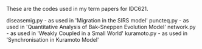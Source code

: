 These are the codes used in my term papers for IDC621.

diseasemig.py - as used in 'Migration in the SIRS model'
puncteq.py - as used in 'Quantitative Analysis of Bak-Sneppen Evolution Model'
network.py - as used in 'Weakly Coupled in a Small World'
kuramoto.py - as used in 'Synchronisation in Kuramoto Model'
